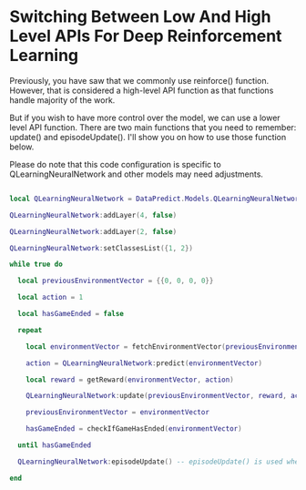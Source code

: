 # Switching Between Low And High Level APIs For Deep Reinforcement Learning

Previously, you have saw that we commonly use reinforce() function. However, that is considered a high-level API function as that functions handle majority of the work. 

But if you wish to have more control over the model, we can use a lower level API function. There are two main functions that you need to remember: update() and episodeUpdate(). I'll show you on how to use those function below. 

Please do note that this code configuration is specific to QLearningNeuralNetwork and other models may need adjustments.

```lua

local QLearningNeuralNetwork = DataPredict.Models.QLearningNeuralNetwork.new()

QLearningNeuralNetwork:addLayer(4, false)

QLearningNeuralNetwork:addLayer(2, false)

QLearningNeuralNetwork:setClassesList({1, 2})

while true do

  local previousEnvironmentVector = {{0, 0, 0, 0}}

  local action = 1

  local hasGameEnded = false

  repeat

    local environmentVector = fetchEnvironmentVector(previousEnvironmentVector, action)

    action = QLearningNeuralNetwork:predict(environmentVector)

    local reward = getReward(environmentVector, action)

    QLearningNeuralNetwork:update(previousEnvironmentVector, reward, action, environmentVector) -- update() is called whenever a step is made.

    previousEnvironmentVector = environmentVector

    hasGameEnded = checkIfGameHasEnded(environmentVector)

  until hasGameEnded

  QLearningNeuralNetwork:episodeUpdate() -- episodeUpdate() is used whenever an episode ends. An episode is the total number of steps that determines when the model should stop training.

end

```
